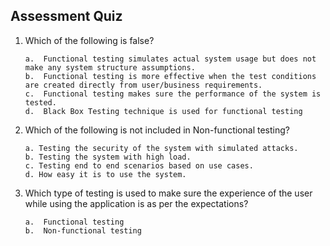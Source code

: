## Assessment Quiz

1. 	Which of the following is false?

        a.  Functional testing simulates actual system usage but does not make any system structure assumptions.
        b.	Functional testing is more effective when the test conditions are created directly from user/business requirements.
        c.	Functional testing makes sure the performance of the system is tested.
        d.	Black Box Testing technique is used for functional testing


2.	Which of the following is not included in Non-functional testing?

        a. Testing the security of the system with simulated attacks.
        b. Testing the system with high load.
        c. Testing end to end scenarios based on use cases.
        d. How easy it is to use the system.

3.	Which type of testing is used to make sure the experience of the user while using the application is as per the expectations?

        a.	Functional testing 
        b.	Non-functional testing

